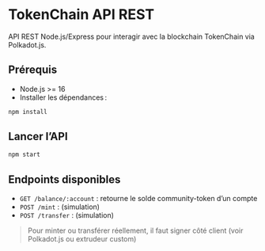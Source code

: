 # TokenChain API REST

API REST Node.js/Express pour interagir avec la blockchain TokenChain via Polkadot.js.

## Prérequis
- Node.js >= 16
- Installer les dépendances :

```bash
npm install
```

## Lancer l’API
```bash
npm start
```

## Endpoints disponibles
- `GET /balance/:account` : retourne le solde community-token d’un compte
- `POST /mint` : (simulation)
- `POST /transfer` : (simulation)

> Pour minter ou transférer réellement, il faut signer côté client (voir Polkadot.js ou extrudeur custom)
